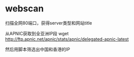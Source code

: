 # webscan
扫描全网80端口，获得server类型和网站title

从APNIC获取到全亚洲IP段
wget http://ftp.apnic.net/apnic/stats/apnic/delegated-apnic-latest

然后用脚本筛选出中国和香港的IP
